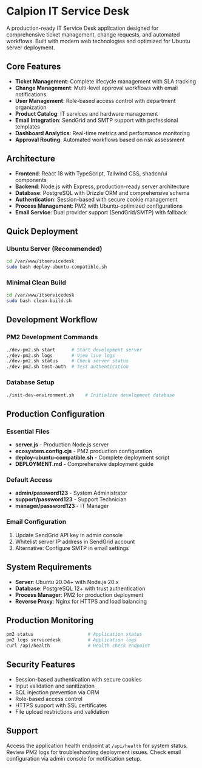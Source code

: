 # Calpion IT Service Desk

A production-ready IT Service Desk application designed for comprehensive ticket management, change requests, and automated workflows. Built with modern web technologies and optimized for Ubuntu server deployment.

## Core Features

- **Ticket Management**: Complete lifecycle management with SLA tracking
- **Change Management**: Multi-level approval workflows with email notifications
- **User Management**: Role-based access control with department organization
- **Product Catalog**: IT services and hardware management
- **Email Integration**: SendGrid and SMTP support with professional templates
- **Dashboard Analytics**: Real-time metrics and performance monitoring
- **Approval Routing**: Automated workflows based on risk assessment

## Architecture

- **Frontend**: React 18 with TypeScript, Tailwind CSS, shadcn/ui components
- **Backend**: Node.js with Express, production-ready server architecture
- **Database**: PostgreSQL with Drizzle ORM and comprehensive schema
- **Authentication**: Session-based with secure cookie management
- **Process Management**: PM2 with Ubuntu-optimized configurations
- **Email Service**: Dual provider support (SendGrid/SMTP) with fallback

## Quick Deployment

### Ubuntu Server (Recommended)
```bash
cd /var/www/itservicedesk
sudo bash deploy-ubuntu-compatible.sh
```

### Minimal Clean Build
```bash
cd /var/www/itservicedesk  
sudo bash clean-build.sh
```

## Development Workflow

### PM2 Development Commands
```bash
./dev-pm2.sh start      # Start development server
./dev-pm2.sh logs       # View live logs
./dev-pm2.sh status     # Check server status
./dev-pm2.sh test-auth  # Test authentication
```

### Database Setup
```bash
./init-dev-environment.sh    # Initialize development database
```

## Production Configuration

### Essential Files
- **server.js** - Production Node.js server
- **ecosystem.config.cjs** - PM2 production configuration
- **deploy-ubuntu-compatible.sh** - Complete deployment script
- **DEPLOYMENT.md** - Comprehensive deployment guide

### Default Access
- **admin/password123** - System Administrator
- **support/password123** - Support Technician
- **manager/password123** - IT Manager

### Email Configuration
1. Update SendGrid API key in admin console
2. Whitelist server IP address in SendGrid account
3. Alternative: Configure SMTP in email settings

## System Requirements

- **Server**: Ubuntu 20.04+ with Node.js 20.x
- **Database**: PostgreSQL 12+ with trust authentication
- **Process Manager**: PM2 for production deployment
- **Reverse Proxy**: Nginx for HTTPS and load balancing

## Production Monitoring

```bash
pm2 status                    # Application status
pm2 logs servicedesk          # Application logs
curl /api/health              # Health check endpoint
```

## Security Features

- Session-based authentication with secure cookies
- Input validation and sanitization
- SQL injection prevention via ORM
- Role-based access control
- HTTPS support with SSL certificates
- File upload restrictions and validation

## Support

Access the application health endpoint at `/api/health` for system status.
Review PM2 logs for troubleshooting deployment issues.
Check email configuration via admin console for notification setup.